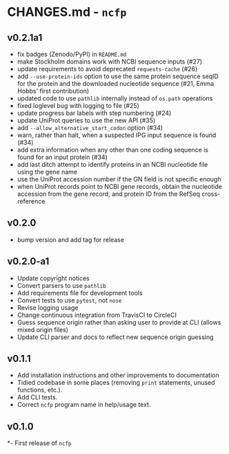 # CHANGES.md - `ncfp`

## v0.2.1a1

- fix badges (Zenodo/PyPI) in `README.md`
- make Stockholm domains work with NCBI sequence inputs (#27)
- update requirements to avoid deprecated `requests-cache` (#26)
- add `--use-protein-ids` option to use the same protein sequence seqID for the protein and the downloaded nucleotide sequence (#21, Emma Hobbs' first contribution)
- updated code to use `pathlib` internally instead of `os.path` operations
- fixed loglevel bug with logging to file (#25)
- update progress bar labels with step numbering (#24)
- update UniProt queries to use the new API (#35)
- add `--allow_alternative_start_codon` option (#34)
- warn, rather than halt, when a suspected IPG input sequence is found (#34)
- add extra information when any other than one coding sequence is found for an input protein (#34)
- add last ditch attempt to identify proteins in an NCBI nucleotide file using the gene name
- use the UniProt accession number if the GN field is not specific enough
- when UniProt records point to NCBI gene records, obtain the nucleotide accession from the gene record, and protein ID from the RefSeq cross-reference

## v0.2.0

- bump version and add tag for release

## v0.2.0-a1

- Update copyright notices
- Convert parsers to use `pathlib`
- Add requirements file for development tools
- Convert tests to use `pytest`, not `nose`
- Revise logging usage
- Change continuous integration from TravisCI to CircleCI
- Guess sequence origin rather than asking user to provide at CLI (allows mixed origin files)
- Update CLI parser and docs to reflect new sequence origin guessing

## v0.1.1

- Add installation instructions and other improvements to documentation
- Tidied codebase in some places (removing `print` statements, unused functions, etc.).
- Add CLI tests.
- Correct `ncfp` program name in help/usage text.

## v0.1.0

*- First release of `ncfp`
